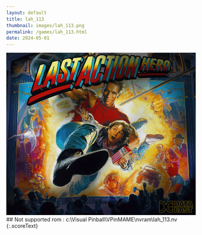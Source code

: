```yaml
---
layout: default
title: lah_113
thumbnail: images/lah_113.png
permalink: /games/lah_113.html
date: 2024-05-01
---
```


<img src="../images/lah_113.png" class="gameThumbnail img-fluid mx-auto align-middle">
## Not supported rom : c:\Visual Pinball\VPinMAME\nvram\lah_113.nv
{:.scoreText}


